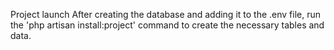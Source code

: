 Project launch
After creating the database and adding it to the .env file, run the 'php artisan install:project' command to create the necessary tables and data.
